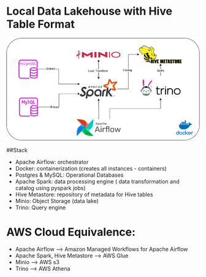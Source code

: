 Local Data Lakehouse with Hive Table Format
===========================================

![Lakehouse Architecture](./docs/images/local_lakehouse.png)



##Stack
- Apache Airflow: orchestrator
- Docker: containerization (creates all instances - containers)
- Postgres & MySQL: Operational Databases
- Apache Spark: data processing engine ( data transformation and catalog using pyspark jobs)
- Hive Metastore: repository of metadata for Hive tables
- Minio: Object Storage (data lake)
- Trino: Query engine



AWS Cloud Equivalence:
======================
- Apache Airflow --> Amazon Managed Workflows for Apache Airflow
- Apache Spark, Hive Metastore --> AWS Glue
- Minio --> AWS s3
- Trino --> AWS Athena